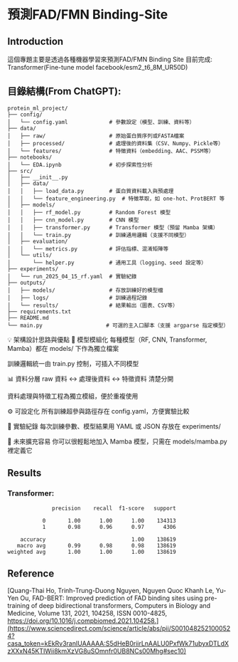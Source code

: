 # 預測FAD/FMN Binding-Site

## Introduction

這個專題主要是透過各種機器學習來預測FAD/FMN Binding Site
目前完成: Transformer(Fine-tune model facebook/esm2_t6_8M_UR50D)

## 目錄結構(From ChatGPT):
```
protein_ml_project/
├── config/
│   └── config.yaml             # 參數設定（模型、訓練、資料等）
├── data/
│   ├── raw/                    # 原始蛋白質序列或FASTA檔案
│   ├── processed/              # 處理後的資料集（CSV、Numpy、Pickle等）
│   └── features/               # 特徵資料（embedding、AAC、PSSM等）
├── notebooks/
│   └── EDA.ipynb               # 初步探索性分析
├── src/
│   ├── __init__.py
│   ├── data/
│   │   ├── load_data.py        # 蛋白質資料載入與預處理
│   │   └── feature_engineering.py  # 特徵萃取，如 one-hot、ProtBERT 等
│   ├── models/
│   │   ├── rf_model.py         # Random Forest 模型
│   │   ├── cnn_model.py        # CNN 模型
│   │   ├── transformer.py      # Transformer 模型（預留 Mamba 架構）
│   │   └── train.py            # 訓練通用邏輯（支援不同模型）
│   ├── evaluation/
│   │   └── metrics.py          # 評估指標、混淆矩陣等
│   └── utils/
│       └── helper.py           # 通用工具（logging、seed 設定等）
├── experiments/
│   └── run_2025_04_15_rf.yaml  # 實驗紀錄
├── outputs/
│   ├── models/                 # 存放訓練好的模型檔
│   ├── logs/                   # 訓練過程記錄
│   └── results/                # 結果輸出（圖表、CSV等）
├── requirements.txt
├── README.md
└── main.py                    # 可選的主入口腳本（支援 argparse 指定模型）
```

💡 架構設計思路與優點
🔁 模型模組化
每種模型（RF, CNN, Transformer, Mamba）都在 models/ 下作為獨立檔案

訓練邏輯統一由 train.py 控制，可插入不同模型

📊 資料分層
raw 資料 ↔ 處理後資料 ↔ 特徵資料 清楚分開

資料處理與特徵工程為獨立模組，便於重複使用

⚙️ 可設定化
所有訓練超參與路徑存在 config.yaml，方便實驗比較

🧪 實驗紀錄
每次訓練參數、模型結果用 YAML 或 JSON 存放在 experiments/

🔄 未來擴充容易
你可以很輕鬆地加入 Mamba 模型，只需在 models/mamba.py 裡定義它

## Results

### Transformer:

```
              precision    recall  f1-score   support

           0       1.00      1.00      1.00    134313
           1       0.98      0.96      0.97      4306

    accuracy                           1.00    138619
   macro avg       0.99      0.98      0.98    138619
weighted avg       1.00      1.00      1.00    138619
```

## Reference
[Quang-Thai Ho, Trinh-Trung-Duong Nguyen, Nguyen Quoc Khanh Le, Yu-Yen Ou,
FAD-BERT: Improved prediction of FAD binding sites using pre-training of deep bidirectional transformers,
Computers in Biology and Medicine,
Volume 131,
2021,
104258,
ISSN 0010-4825,
https://doi.org/10.1016/j.compbiomed.2021.104258.](https://www.sciencedirect.com/science/article/abs/pii/S0010482521000524?casa_token=kEkRv3ranIUAAAAA:S5dHeB0riirLnAALU0PxfWk71ubyxDTLdXzXXxN45KTIWii8kmXzVG8uSOmnfr0UB8NCs00Mhg#sec10)